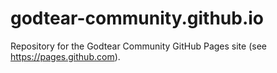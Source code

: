 # godtear-community.github.io

Repository for the Godtear Community GitHub Pages site (see https://pages.github.com).